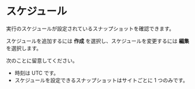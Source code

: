 スケジュール
============

実行のスケジュールが設定されているスナップショットを確認できます。

スケジュールを追加するには **作成** を選択し、スケジュールを変更するには **編集** を選択します。

次のことに留意してください。

-   時刻は UTC です。
-   スケジュールを設定できるスナップショットはサイトごとに 1 つのみです。

